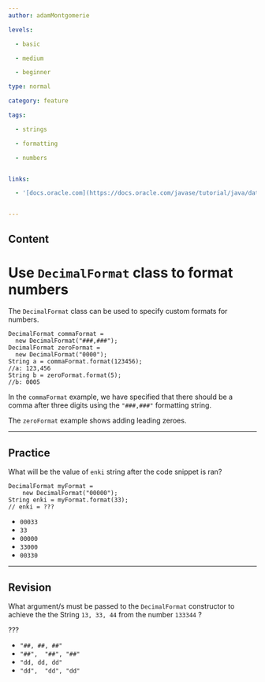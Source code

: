 ```yaml
---
author: adamMontgomerie

levels:

  - basic

  - medium

  - beginner

type: normal

category: feature

tags:

  - strings

  - formatting

  - numbers


links:

  - '[docs.oracle.com](https://docs.oracle.com/javase/tutorial/java/data/numberformat.html){website}'


---
```

## Content
# Use `DecimalFormat` class to format numbers

The `DecimalFormat` class can be used to specify custom formats for numbers. 
```
DecimalFormat commaFormat =
  new DecimalFormat("###,###");
DecimalFormat zeroFormat =
  new DecimalFormat("0000");
String a = commaFormat.format(123456);
//a: 123,456
String b = zeroFormat.format(5);
//b: 0005
```
In the `commaFormat` example, we have specified that there should be a comma after three digits using the `"###,###"` formatting string.

The `zeroFormat` example shows adding leading zeroes.

---
## Practice

What will be the value of `enki`  string after the code snippet is ran?
```
DecimalFormat myFormat = 
    new DecimalFormat("00000");
String enki = myFormat.format(33);
// enki = ???
```

* `00033` 
* `33` 
* `00000` 
* `33000` 
* `00330`

---
## Revision

What argument/s must be passed to the `DecimalFormat`  constructor to achieve the the String `13, 33, 44` from the number `133344` ?

???


* `"##, ##, ##"` 
* `"##",  "##", "##"` 
* `"dd, dd, dd"` 
* `"dd",  "dd", "dd"`

